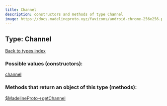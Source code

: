 ```yaml
---
title: Channel
description: constructors and methods of type Channel
image: https://docs.madelineproto.xyz/favicons/android-chrome-256x256.png
---
```

## Type: Channel  
[Back to types index](index.md)



### Possible values (constructors):

[channel](../constructors/channel.md)  



### Methods that return an object of this type (methods):

[$MadelineProto->getChannel](../methods/getChannel.md)  



